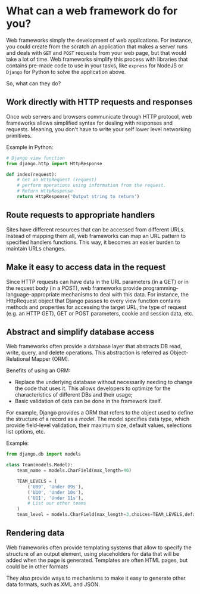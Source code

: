 <link href="./style.css"  rel="stylesheet"> </link>

# What can a web framework do for you?

Web frameworks simply the development of web applications. For instance, you could create from the scratch an application that makes a server runs and deals with `GET` and `POST` requests from your web page, but that would take a lot of time. Web frameworks simplify this process with libraries that contains pre-made code to use in your tasks, like `express` for NodeJS or `Django` for Python to solve the application above.

So, what can they do?

## Work directly with HTTP requests and responses

Once web servers and browsers communicate through HTTP protocol, web frameworks allows simplified syntax for dealing with responses and requests. Meaning, you don't have to write your self lower level networking primitives.

Example in Python:

```python
# Django view function
from django.http import HttpResponse

def index(request):
    # Get an HttpRequest (request)
    # perform operations using information from the request.
    # Return HttpResponse
    return HttpResponse('Output string to return')
```

## Route requests to appropriate handlers

Sites have different resources that can be accessed from different URLs. Instead of mapping them all, web frameworks can map an URL pattern to specified handlers functions. This way, it becomes an easier burden to maintain URLs changes.

## Make it easy to access data in the request

Since HTTP requests can have data in the URL parameters (in a GET) or in the request body (in a POST), web frameworks provide programming-language-appropriate mechanisms to deal with this data. For instance, the HttpRequest object that Django passes to every view function contains methods and properties for accessing the target URL, the type of request (e.g. an HTTP GET), GET or POST parameters, cookie and session data, etc.

## Abstract and simplify database access

Web frameworks often provide a database layer that abstracts DB read, write, query, and delete operations. This abstraction is referred as Object-Relational Mapper (ORM).

Benefits of using an ORM:

- Replace the underlying database without necessarily needing to change the code that uses it. This allows developers to optimize for the characteristics of different DBs and their usage;
- Basic validation of data can be done in the framework itself.

For example, Django provides a ORM that refers to the object used to define the structure of a record as a *model*. The model specifies data type, which provide field-level validation, their maximum size, default values, selections list options, etc.

Example:

```python
from django.db import models

class Team(models.Model):
    team_name = models.CharField(max_length=40)

    TEAM_LEVELS = (
        ('U09', 'Under 09s'),
        ('U10', 'Under 10s'),
        ('U11', 'Under 11s'),
        # List our other teams
    )
    team_level = models.CharField(max_length=3,choices=TEAM_LEVELS,default='U11')
```

## Rendering data

Web frameworks often provide templating systems that allow to specify the structure of an output element, using placeholders for data that will be added when the page is generated. Templates are often HTML pages, but could be in other formats

They also provide ways to mechanisms to make it easy to generate other data formats, such as XML and JSON.
